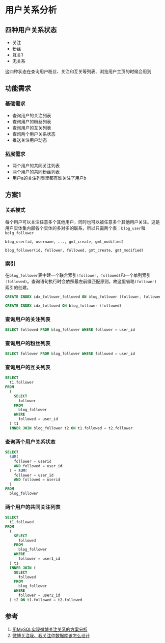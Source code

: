 # 用户关系分析
## 四种用户关系状态
- 关注
- 粉丝
- 互关1
- 无关系

这四种状态在查询用户粉丝、关注和互关等列表、浏览用户主页的时候会用到
## 功能需求
### 基础需求
- 查询用户的关注列表
- 查询用户的粉丝列表
- 查询用户的互关列表
- 查询两个用户关系状态
- 推送关注用户动态
### 拓展需求
- 两个用户的共同关注列表
- 两个用户的共同粉丝列表
- 用户a的关注列表里都有谁关注了用户b

## 方案1
### 关系模式
每个用户可以关注任意多个其他用户，同时也可以被任意多个其他用户关注。这是用户实体集内部各个实体的多对多的联系，所以只需两个表：`blog_user`和`bolg_follower`
```
blog_user(id, username, ..., gmt_create, gmt_modified)
```
```
blog_follower(id, follower, followed, gmt_create, gmt_modified)
```
### 索引
在`blog_follower`表中建一个联合索引`(follower, followed)`和一个单列索引`(followed)`。查询语句执行时会依照最左前缀匹配原则，故这里省略`(follower)`索引的创建。
```sql
CREATE INDEX idx_follower_followed ON blog_follower (follower, followed)
```
```sql
CREATE INDEX idx_followed ON blog_follower (followed)
```

### 查询用户的关注列表
```sql
SELECT followed FROM blog_follower WHERE follower = user_id
```
### 查询用户的粉丝列表
```sql
SELECT follower FROM blog_follower WHERE followed = user_id
```
### 查询用户的互关列表
```sql
SELECT
  t1.follower
FROM
  (
    SELECT
      follower
    FROM
      blog_follower
    WHERE
      followed = user_id
  ) t1
  INNER JOIN blog_follower t2 ON t1.followed = t2.follower
```
### 查询两个用户关系状态
```sql
SELECT
  SUM(
    follower = userid
    AND followed = user_id
  ) + SUM(
    follower = user_id
    AND followed = userid
  )
FROM
  blog_follower
```
### 两个用户的共同关注列表
```sql
SELECT
  t1.followed
FROM
  (
    SELECT
      followed
    FROM
      blog_follower
    WHERE
      follower = user1_id
  ) t1
  INNER JOIN (
    SELECT
      followed
    FROM
      blog_follower
    WHERE
      follower = user2_id
  ) t2 ON t1.followed = t2.followed
```
## 参考
1. [用MySQL实现微博关注关系的方案分析](https://my.oschina.net/yonghan/blog/475588)
2. [微博关注我、我关注你数据库该怎么设计](https://blog.csdn.net/u010098331/article/details/51445904)
<!--stackedit_data:
eyJoaXN0b3J5IjpbLTIxMzEzNTc0MCw4NDA0OTQzODYsLTEwND
I2MjcwNjQsMTE4OTYxNjc3NiwtMTUyMDM2OTcwMSwxNDM2Mjkz
MTg2LDE3MDIwNDY2MDgsLTE4NDk3NDc3MjYsMTgzMzU0NDY3MS
wtMTkxMDY4MzI1NSwyMjk1MTg1NTgsNzI5MjkyMzQwLDE4MzA3
OTEzMCwtMTM2OTQ2NjMyMiwxMjU0ODg4NDYxLDE5MTEzMDcwMj
csMjEzMzU0NzE3Myw1MzE5MzA1MzMsMjQwNTgzODI4LDQ5NzYx
NTY1OF19
-->